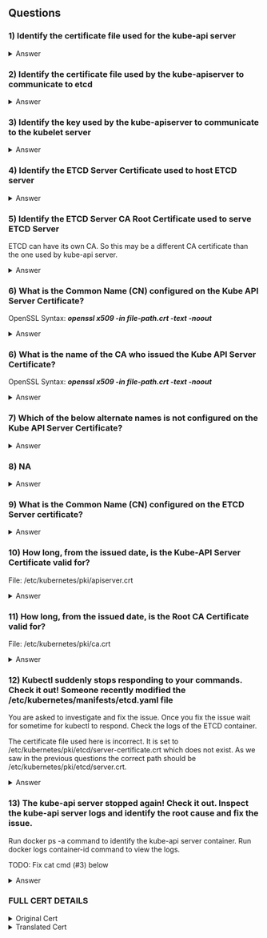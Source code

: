 ## Questions

### 1) Identify the certificate file used for the kube-api server


<details>
  <summary markdown="span">Answer</summary>

    root@controlplane:~# cat /etc/kubernetes/manifests/kube-apiserver.yaml | grep "tls-cert-file"
    - --tls-cert-file=/etc/kubernetes/pki/apiserver.crt
</details>



### 2) Identify the certificate file used by the kube-apiserver to communicate to etcd 

<details>
  <summary markdown="span">Answer</summary>

        root@controlplane:~# cat /etc/kubernetes/manifests/kube-apiserver.yaml | grep "etcd-certfile"     
            - --etcd-certfile=/etc/kubernetes/pki/apiserver-etcd-client.crt

    OR: 
        root@controlplane:/etc/kubernetes/manifests# cat kube-apiserver.yaml | grep --regexp="--" | grep cert 
            - --etcd-certfile=/etc/kubernetes/pki/apiserver-etcd-client.crt
            - --kubelet-client-certificate=/etc/kubernetes/pki/apiserver-kubelet-client.crt
            - --proxy-client-cert-file=/etc/kubernetes/pki/front-proxy-client.crt
            - --tls-cert-file=/etc/kubernetes/pki/apiserver.crt
</details>


### 3) Identify the key used by the kube-apiserver to communicate to the kubelet server

<details>
  <summary markdown="span">Answer</summary>

    root@controlplane:~# cat /etc/kubernetes/manifests/kube-apiserver.yaml | grep kubelet | grep key
    - --kubelet-client-key=/etc/kubernetes/pki/apiserver-kubelet-client.key

</details>


### 4) Identify the ETCD Server Certificate used to host ETCD server

<details>
  <summary markdown="span">Answer</summary>

    root@controlplane:~# cat /etc/kubernetes/manifests/etcd.yaml | grep server | grep .crt
    - --cert-file=/etc/kubernetes/pki/etcd/server.crt

</details>

### 5) Identify the ETCD Server CA Root Certificate used to serve ETCD Server

ETCD can have its own CA. So this may be a different CA certificate than the one used by kube-api server.


<details>
  <summary markdown="span">Answer</summary>

    root@controlplane:/etc/kubernetes/manifests# cat etcd.yaml | grep ca | grep .crt
    - --peer-trusted-ca-file=/etc/kubernetes/pki/etcd/ca.crt
    - --trusted-ca-file=/etc/kubernetes/pki/etcd/ca.crt

</details>


### 6) What is the Common Name (CN) configured on the Kube API Server Certificate?

OpenSSL Syntax: ***openssl x509 -in file-path.crt -text -noout***

<details>
  <summary markdown="span">Answer</summary>

    ANSWER: kube-apiserver

    root@controlplane:/etc/kubernetes/manifests# openssl x509 -in /etc/kubernetes/pki/apiserver.crt -text -noout | grep Subject
        Subject: CN = kube-apiserver
        Subject Public Key Info:
            X509v3 Subject Alternative Name: 

    root@controlplane:/etc/kubernetes/manifests# openssl x509 -in /etc/kubernetes/pki/apiserver.crt -text -noout
    Certificate:
    Data:
        Version: 3 (0x2)
        Serial Number: 3123024519753970768 (0x2b57364114c53450)
        Signature Algorithm: sha256WithRSAEncryption
        Issuer: CN = kubernetes
        Validity
            Not Before: Jul 22 20:25:26 2021 GMT
            Not After : Jul 22 20:25:26 2022 GMT
        Subject: CN = kube-apiserver
        Subject Public Key Info:
            Public Key Algorithm: rsaEncryption
                RSA Public-Key: (2048 bit)
                Modulus:
                    00:d1:0c:37:8d:f4:63:19:da:a1:c2:16:2f:ec:37:
                    88:f2:3d:6a:2b:5b:68:30:3e:3c:f0:6a:fc:cf:e7:
                    8d:07:a1:28:03:7c:5c:b5:19:e5:89:48:4c:fa:6c:
                    f4:86:5f:88:04:e1:94:64:58:28:8b:34:b9:f9:21:
                    ab:92:81:d5:5e:96:6e:c9:9c:df:a6:2f:51:ac:7d:
                    ba:0b:77:ee:69:79:c7:e6:04:cd:c3:c2:87:20:3b:
                    ab:81:0a:90:33:27:d0:bf:92:33:fb:f3:df:3c:12:
                    8a:a8:b5:35:6c:05:f2:ab:74:fa:6d:fa:88:d7:2b:
                    14:9f:ac:84:bb:8d:63:3b:54:c8:1e:80:9a:83:03:
                    f7:44:1c:71:2f:fa:98:2d:0c:11:58:33:94:6a:a8:
                    e3:b3:0b:79:d0:03:63:59:1c:fc:54:7b:4a:f4:03:
                    8a:74:7e:55:19:94:6f:0b:f4:9c:cc:f1:74:49:63:
                    07:4c:28:2e:e7:55:b0:21:d5:0c:5a:9b:6b:69:34:
                    6e:6c:99:16:28:8a:ae:04:19:a2:49:80:38:89:1e:
                    bf:2d:01:06:5a:71:14:7e:f5:7f:b1:fb:93:64:0e:
                    8a:10:4e:b3:8d:71:28:dd:a7:c0:99:0c:51:84:91:
                    9a:d6:b9:ba:b9:a7:ea:e1:cd:4d:ad:5e:df:b5:66:
                    f8:c3
                Exponent: 65537 (0x10001)
        X509v3 extensions:
            X509v3 Key Usage: critical
                Digital Signature, Key Encipherment
            X509v3 Extended Key Usage: 
                TLS Web Server Authentication
            X509v3 Authority Key Identifier: 
                keyid:E0:1D:8C:2F:10:15:8A:46:B9:54:35:F3:2F:D4:AC:CA:31:D9:46:41

            X509v3 Subject Alternative Name: 
                DNS:controlplane, DNS:kubernetes, DNS:kubernetes.default, DNS:kubernetes.default.svc, DNS:kubernetes.default.svc.cluster.local, IP Address:10.96.0.1, IP Address:10.36.167.3
    Signature Algorithm: sha256WithRSAEncryption
         7a:b6:16:d7:12:0c:39:12:86:54:5f:1d:6b:3e:c4:ba:91:4f:
         ce:00:72:f1:a8:10:be:04:95:62:21:d6:ce:19:e6:1f:01:26:
         5b:84:d7:f1:49:fd:30:fa:c8:fa:db:1b:da:7d:c8:f8:bd:78:
         d4:dd:16:39:7a:3c:6c:47:1b:cf:cc:8a:85:31:7f:a8:07:42:
         fb:80:51:e1:f4:7e:cd:ad:38:9f:1c:d6:0f:ee:15:5f:b3:c9:
         84:2a:4f:fb:7c:31:d7:8d:7a:85:cf:16:9e:2f:04:1b:8f:6d:
         b6:cb:d6:ed:5c:b1:81:2a:c5:14:09:23:25:9f:67:cb:6f:c7:
         ca:d1:2d:b7:b0:1c:e7:94:dd:dd:7b:69:45:48:3d:2b:c8:a7:
         a7:b5:b8:85:dd:5e:b3:48:90:2d:b1:f6:3e:20:f6:0b:7d:8b:
         39:53:01:75:8b:90:29:1d:89:c0:9b:0b:96:e8:00:94:17:1f:
         be:9f:e7:17:29:a1:10:3a:f5:95:c3:b1:7b:78:96:24:30:1b:
         64:a3:3f:f2:bb:69:4f:1e:27:c9:e2:9d:ba:79:d8:69:b4:23:
         8f:e2:f7:8c:78:53:1f:69:3d:f8:17:c9:2c:a7:e1:88:10:28:
         eb:1b:df:3a:05:48:3a:8c:d6:a0:ee:a6:8a:43:8a:24:b9:f6:
         4d:83:08:de
</details>



### 6) What is the name of the CA who issued the Kube API Server Certificate?

OpenSSL Syntax: ***openssl x509 -in file-path.crt -text -noout***

<details>
  <summary markdown="span">Answer</summary>

    ANSWER: kubernetes

    root@controlplane:/etc/kubernetes/manifests# openssl x509 -in /etc/kubernetes/pki/apiserver.crt -text -noout | grep Issuer 
        Issuer: CN = kubernetes
</details>


### 7) Which of the below alternate names is not configured on the Kube API Server Certificate?

<details>
  <summary markdown="span">Answer</summary>

    ANSWER: kube-master

    X509v3 Subject Alternative Name:
        DNS:controlplane, DNS:kubernetes, DNS:kubernetes.default, DNS:kubernetes.default.svc, 
        DNS:kubernetes.default.svc.cluster.local, IP Address:10.96.0.1, IP Address:10.36.167.3

</details>


### 8) NA

<details>
  <summary markdown="span">Answer</summary>
    
</details>


### 9) What is the Common Name (CN) configured on the ETCD Server certificate?

<details>
  <summary markdown="span">Answer</summary>
    
    root@controlplane:/etc/kubernetes/manifests# openssl x509 -in /etc/kubernetes/pki/etcd/server.crt -text -noout | grep Subject
    Subject: CN = controlplane
    Subject Public Key Info:
        X509v3 Subject Alternative Name: 
</details>

### 10) How long, from the issued date, is the Kube-API Server Certificate valid for?
File: /etc/kubernetes/pki/apiserver.crt

<details>
  <summary markdown="span">Answer</summary>

    root@controlplane:/etc/kubernetes/manifests# openssl x509 -in /etc/kubernetes/pki/apiserver.crt -text -noout | grep Not
    Not Before: Jul 22 20:25:26 2021 GMT
    Not After : Jul 22 20:25:26 2022 GMT
</details>



### 11) How long, from the issued date, is the Root CA Certificate valid for?
File: /etc/kubernetes/pki/ca.crt

<details>
  <summary markdown="span">Answer</summary>

        root@controlplane:/etc/kubernetes/manifests# openssl x509 -in /etc/kubernetes/pki/ca.crt -text -noout | grep Not
            Not Before: Jul 22 20:25:26 2021 GMT
            Not After : Jul 20 20:25:26 2031 GMT

</details>


### 12) Kubectl suddenly stops responding to your commands. Check it out! Someone recently modified the /etc/kubernetes/manifests/etcd.yaml file

You are asked to investigate and fix the issue. Once you fix the issue wait for sometime for kubectl to respond. Check the logs of the ETCD container.

The certificate file used here is incorrect. 
It is set to /etc/kubernetes/pki/etcd/server-certificate.crt which does not exist. As we saw in the previous questions the correct path should be /etc/kubernetes/pki/etcd/server.crt.


<details>
  <summary markdown="span">Answer</summary>

        root@controlplane:/etc/kubernetes/manifests# cat etcd.yaml | sed "s/*server-certificate.crt/server.crt/" > etcd.yaml
        
        root@controlplane:/etc/kubernetes/manifests# k logs etcd-controlplane
        [WARNING] Deprecated '--logger=capnslog' flag is set; use '--logger=zap' flag instead
        2021-07-24 21:42:41.709702 I | etcdmain: etcd Version: 3.4.13
        2021-07-24 21:42:41.709750 I | etcdmain: Git SHA: ae9734ed2
        2021-07-24 21:42:41.709754 I | etcdmain: Go Version: go1.12.17
        2021-07-24 21:42:41.709758 I | etcdmain: Go OS/Arch: linux/amd64
        2021-07-24 21:42:41.709762 I | etcdmain: setting maximum number of CPUs to 48, total number of available CPUs is 48
        2021-07-24 21:42:41.709834 N | etcdmain: the server is already initialized as member before, starting as etcd member...
        [WARNING] Deprecated '--logger=capnslog' flag is set; use '--logger=zap' flag instead
        2021-07-24 21:42:41.709884 I | embed: peerTLS: cert = /etc/kubernetes/pki/etcd/peer.crt, key = /etc/kubernetes/pki/etcd/peer.key, trusted-ca = /etc/kubernetes/pki/etcd/ca.crt, client-cert-auth = true, crl-file = 
        2021-07-24 21:42:41.713600 I | embed: name = controlplane
        2021-07-24 21:42:41.713633 I | embed: data dir = /var/lib/etcd
        2021-07-24 21:42:41.713638 I | embed: member dir = /var/lib/etcd/member
        2021-07-24 21:42:41.713642 I | embed: heartbeat = 100ms
        2021-07-24 21:42:41.713645 I | embed: election = 1000ms
        2021-07-24 21:42:41.713649 I | embed: snapshot count = 10000
        2021-07-24 21:42:41.713661 I | embed: advertise client URLs = https://10.31.11.9:2379
        2021-07-24 21:42:41.713671 I | embed: initial advertise peer URLs = https://10.31.11.9:2380
        2021-07-24 21:42:41.713677 I | embed: initial cluster = 
        2021-07-24 21:42:41.746216 I | etcdserver: restarting member 19c8262e9c6c6bc3 in cluster 8d684b063c5088d9 at commit index 2784
        raft2021/07/24 21:42:41 INFO: 19c8262e9c6c6bc3 switched to configuration voters=()
        raft2021/07/24 21:42:41 INFO: 19c8262e9c6c6bc3 became follower at term 7
        raft2021/07/24 21:42:41 INFO: newRaft 19c8262e9c6c6bc3 [peers: [], term: 7, commit: 2784, applied: 0, lastindex: 2784, lastterm: 7]
        2021-07-24 21:42:41.750299 W | auth: simple token is not cryptographically signed
        2021-07-24 21:42:41.802994 I | mvcc: restore compact to 1900
        2021-07-24 21:42:41.808153 I | etcdserver: starting server... [version: 3.4.13, cluster version: to_be_decided]
        raft2021/07/24 21:42:41 INFO: 19c8262e9c6c6bc3 switched to configuration voters=(1857776827925031875)
        2021-07-24 21:42:41.810631 I | etcdserver/membership: added member 19c8262e9c6c6bc3 [https://10.31.11.9:2380] to cluster 8d684b063c5088d9
        2021-07-24 21:42:41.810810 N | etcdserver/membership: set the initial cluster version to 3.4
        2021-07-24 21:42:41.810865 I | etcdserver/api: enabled capabilities for version 3.4
        2021-07-24 21:42:41.812249 I | embed: ClientTLS: cert = /etc/kubernetes/pki/etcd/server.crt, key = /etc/kubernetes/pki/etcd/server.key, trusted-ca = /etc/kubernetes/pki/etcd/ca.crt, client-cert-auth = true, crl-file = 
        2021-07-24 21:42:41.812373 I | embed: listening for peers on 10.31.11.9:2380
        2021-07-24 21:42:41.812475 I | embed: listening for metrics on http://127.0.0.1:2381
        raft2021/07/24 21:42:43 INFO: 19c8262e9c6c6bc3 is starting a new election at term 7
        raft2021/07/24 21:42:43 INFO: 19c8262e9c6c6bc3 became candidate at term 8
        raft2021/07/24 21:42:43 INFO: 19c8262e9c6c6bc3 received MsgVoteResp from 19c8262e9c6c6bc3 at term 8
        raft2021/07/24 21:42:43 INFO: 19c8262e9c6c6bc3 became leader at term 8
        raft2021/07/24 21:42:43 INFO: raft.node: 19c8262e9c6c6bc3 elected leader 19c8262e9c6c6bc3 at term 8
        2021-07-24 21:42:43.550368 I | etcdserver: published {Name:controlplane ClientURLs:[https://10.31.11.9:2379]} to cluster 8d684b063c5088d9
        2021-07-24 21:42:43.550413 I | embed: ready to serve client requests
        2021-07-24 21:42:43.600847 I | embed: ready to serve client requests
        2021-07-24 21:42:43.603830 I | embed: serving client requests on 10.31.11.9:2379
        2021-07-24 21:42:43.604047 I | embed: serving client requests on 127.0.0.1:2379
        2021-07-24 21:42:51.705165 I | etcdserver/api/etcdhttp: /health OK (status code 200)
        2021-07-24 21:42:53.203999 W | etcdserver: read-only range request "key:\"/registry/priorityclasses/system-cluster-critical\" " with result "range_response_count:1 size:476" took too long (198.430453ms) to execute
        2021-07-24 21:42:53.204750 W | etcdserver: read-only range request "key:\"/registry/health\" " with result "range_response_count:0 size:5" took too long (103.396408ms) to execute
        2021-07-24 21:43:38.108369 I | etcdserver/api/etcdhttp: /health OK (status code 200)
        2021-07-24 21:43:48.108267 I | etcdserver/api/etcdhttp: /health OK (status code 200)
        2021-07-24 21:43:58.108211 I | etcdserver/api/etcdhttp: /health OK (status code 200)

</details>


### 13) The kube-api server stopped again! Check it out. Inspect the kube-api server logs and identify the root cause and fix the issue.

Run docker ps -a command to identify the kube-api server container. Run docker logs container-id command to view the logs.

TODO: Fix cat cmd (#3) below
<details>
  <summary markdown="span">Answer</summary>

        1) docker ps -a | grep kube-apiserver
        2) docker logs ca9843d3b545  --tail=2
        3) cat kube-apiserver.yaml 
            - --client-ca-file=/etc/kubernetes/pki/ca.crt
            - --enable-admission-plugins=NodeRestriction
            - --enable-bootstrap-token-auth=true
            - --etcd-cafile=/etc/kubernetes/pki/ca.crt

            ETCD CA is WRONG!! Change to: \
            - --etcd-cafile=/etc/kubernetes/pki/etcd/ca.crt

        If we inspect the kube-apiserver container on the controlplane, we can see that it is frequently exiting.
        
        root@controlplane:~# docker ps -a | grep kube-apiserver
        8af74bd23540        ca9843d3b545           "kube-apiserver --ad…"   39 seconds ago      Exited (1) 17 seconds ago                          k8s_kube-apiserver_kube-apiserver-controlplane_kube-system_f320fbaff7813586592d245912262076_4
        c9dc4df82f9d        k8s.gcr.io/pause:3.2   "/pause"                 3 minutes ago       Up 3 minutes                                       k8s_POD_kube-apiserve-controlplane_kube-system_f320fbaff7813586592d245912262076_1
        root@controlplane:~#
        If we now inspect the logs of this exited container, we would see the following errors:
        
        root@controlplane:~# docker logs ca9843d3b545  --tail=2
        W0520 01:57:23.333002       1 clientconn.go:1223] grpc: addrConn.createTransport failed to connect to {https://127.0.0.1:2379  <nil> 0 <nil>}. \ 
        Err :connection error: desc = "transport: authentication handshake failed: x509: certificate signed by unknown authority". Reconnecting...
        Error: context deadline exceeded
        root@controlplane:~#
        This indicates an issue with the ETCD CA certificate used by the kube-apiserver. Correct it to use the file /etc/kubernetes/pki/etcd/ca.crt.
        
        Once the YAML file has been saved, wait for the kube-apiserver pod to be Ready. This can take a couple of minutes.

</details>


### FULL CERT DETAILS

<details>
  <summary markdown="span">Original Cert</summary>

    root@controlplane:/etc/kubernetes/manifests# cat /etc/kubernetes/pki/apiserver.crt 
    -----BEGIN CERTIFICATE-----
    MIIDfjCCAmagAwIBAgIIK1c2QRTFNFAwDQYJKoZIhvcNAQELBQAwFTETMBEGA1UE
    AxMKa3ViZXJuZXRlczAeFw0yMTA3MjIyMDI1MjZaFw0yMjA3MjIyMDI1MjZaMBkx
    FzAVBgNVBAMTDmt1YmUtYXBpc2VydmVyMIIBIjANBgkqhkiG9w0BAQEFAAOCAQ8A
    MIIBCgKCAQEA0Qw3jfRjGdqhwhYv7DeI8j1qK1toMD488Gr8z+eNB6EoA3xctRnl
    iUhM+mz0hl+IBOGUZFgoizS5+SGrkoHVXpZuyZzfpi9RrH26C3fuaXnH5gTNw8KH
    IDurgQqQMyfQv5Iz+/PfPBKKqLU1bAXyq3T6bfqI1ysUn6yEu41jO1TIHoCagwP3
    RBxxL/qYLQwRWDOUaqjjswt50ANjWRz8VHtK9AOKdH5VGZRvC/SczPF0SWMHTCgu
    51WwIdUMWptraTRubJkWKIquBBmiSYA4iR6/LQEGWnEUfvV/sfuTZA6KEE6zjXEo
    3afAmQxRhJGa1rm6uafq4c1NrV7ftWb4wwIDAQABo4HNMIHKMA4GA1UdDwEB/wQE
    AwIFoDATBgNVHSUEDDAKBggrBgEFBQcDATAfBgNVHSMEGDAWgBTgHYwvEBWKRrlU
    NfMv1KzKMdlGQTCBgQYDVR0RBHoweIIMY29udHJvbHBsYW5lggprdWJlcm5ldGVz
    ghJrdWJlcm5ldGVzLmRlZmF1bHSCFmt1YmVybmV0ZXMuZGVmYXVsdC5zdmOCJGt1
    YmVybmV0ZXMuZGVmYXVsdC5zdmMuY2x1c3Rlci5sb2NhbIcECmAAAYcECiSnAzAN
    BgkqhkiG9w0BAQsFAAOCAQEAerYW1xIMORKGVF8daz7EupFPzgBy8agQvgSVYiHW
    zhnmHwEmW4TX8Un9MPrI+tsb2n3I+L141N0WOXo8bEcbz8yKhTF/qAdC+4BR4fR+
    za04nxzWD+4VX7PJhCpP+3wx1416hc8Wni8EG49ttsvW7VyxgSrFFAkjJZ9ny2/H
    ytEtt7Ac55Td3XtpRUg9K8inp7W4hd1es0iQLbH2PiD2C32LOVMBdYuQKR2JwJsL
    lugAlBcfvp/nFymhEDr1lcOxe3iWJDAbZKM/8rtpTx4nyeKdunnYabQjj+L3jHhT
    H2k9+BfJLKfhiBAo6xvfOgVIOozWoO6mikOKJLn2TYMI3g==
    -----END CERTIFICATE-----
</details>

<details>
  <summary markdown="span">Translated Cert</summary>

    root@controlplane:/etc/kubernetes/manifests# openssl x509 -in /etc/kubernetes/pki/apiserver.crt -text -noout
    Certificate:
    Data:
        Version: 3 (0x2)
        Serial Number: 3123024519753970768 (0x2b57364114c53450)
        Signature Algorithm: sha256WithRSAEncryption
        Issuer: CN = kubernetes
        Validity
            Not Before: Jul 22 20:25:26 2021 GMT
            Not After : Jul 22 20:25:26 2022 GMT
        Subject: CN = kube-apiserver
        Subject Public Key Info:
            Public Key Algorithm: rsaEncryption
                RSA Public-Key: (2048 bit)
                Modulus:
                    00:d1:0c:37:8d:f4:63:19:da:a1:c2:16:2f:ec:37:
                    88:f2:3d:6a:2b:5b:68:30:3e:3c:f0:6a:fc:cf:e7:
                    8d:07:a1:28:03:7c:5c:b5:19:e5:89:48:4c:fa:6c:
                    f4:86:5f:88:04:e1:94:64:58:28:8b:34:b9:f9:21:
                    ab:92:81:d5:5e:96:6e:c9:9c:df:a6:2f:51:ac:7d:
                    ba:0b:77:ee:69:79:c7:e6:04:cd:c3:c2:87:20:3b:
                    ab:81:0a:90:33:27:d0:bf:92:33:fb:f3:df:3c:12:
                    8a:a8:b5:35:6c:05:f2:ab:74:fa:6d:fa:88:d7:2b:
                    14:9f:ac:84:bb:8d:63:3b:54:c8:1e:80:9a:83:03:
                    f7:44:1c:71:2f:fa:98:2d:0c:11:58:33:94:6a:a8:
                    e3:b3:0b:79:d0:03:63:59:1c:fc:54:7b:4a:f4:03:
                    8a:74:7e:55:19:94:6f:0b:f4:9c:cc:f1:74:49:63:
                    07:4c:28:2e:e7:55:b0:21:d5:0c:5a:9b:6b:69:34:
                    6e:6c:99:16:28:8a:ae:04:19:a2:49:80:38:89:1e:
                    bf:2d:01:06:5a:71:14:7e:f5:7f:b1:fb:93:64:0e:
                    8a:10:4e:b3:8d:71:28:dd:a7:c0:99:0c:51:84:91:
                    9a:d6:b9:ba:b9:a7:ea:e1:cd:4d:ad:5e:df:b5:66:
                    f8:c3
                Exponent: 65537 (0x10001)
        X509v3 extensions:
            X509v3 Key Usage: critical
                Digital Signature, Key Encipherment
            X509v3 Extended Key Usage: 
                TLS Web Server Authentication
            X509v3 Authority Key Identifier: 
                keyid:E0:1D:8C:2F:10:15:8A:46:B9:54:35:F3:2F:D4:AC:CA:31:D9:46:41

            X509v3 Subject Alternative Name: 
                DNS:controlplane, DNS:kubernetes, DNS:kubernetes.default, DNS:kubernetes.default.svc, DNS:kubernetes.default.svc.cluster.local, IP Address:10.96.0.1, IP Address:10.36.167.3
    Signature Algorithm: sha256WithRSAEncryption
         7a:b6:16:d7:12:0c:39:12:86:54:5f:1d:6b:3e:c4:ba:91:4f:
         ce:00:72:f1:a8:10:be:04:95:62:21:d6:ce:19:e6:1f:01:26:
         5b:84:d7:f1:49:fd:30:fa:c8:fa:db:1b:da:7d:c8:f8:bd:78:
         d4:dd:16:39:7a:3c:6c:47:1b:cf:cc:8a:85:31:7f:a8:07:42:
         fb:80:51:e1:f4:7e:cd:ad:38:9f:1c:d6:0f:ee:15:5f:b3:c9:
         84:2a:4f:fb:7c:31:d7:8d:7a:85:cf:16:9e:2f:04:1b:8f:6d:
         b6:cb:d6:ed:5c:b1:81:2a:c5:14:09:23:25:9f:67:cb:6f:c7:
         ca:d1:2d:b7:b0:1c:e7:94:dd:dd:7b:69:45:48:3d:2b:c8:a7:
         a7:b5:b8:85:dd:5e:b3:48:90:2d:b1:f6:3e:20:f6:0b:7d:8b:
         39:53:01:75:8b:90:29:1d:89:c0:9b:0b:96:e8:00:94:17:1f:
         be:9f:e7:17:29:a1:10:3a:f5:95:c3:b1:7b:78:96:24:30:1b:
         64:a3:3f:f2:bb:69:4f:1e:27:c9:e2:9d:ba:79:d8:69:b4:23:
         8f:e2:f7:8c:78:53:1f:69:3d:f8:17:c9:2c:a7:e1:88:10:28:
         eb:1b:df:3a:05:48:3a:8c:d6:a0:ee:a6:8a:43:8a:24:b9:f6:
         4d:83:08:de
</details>
